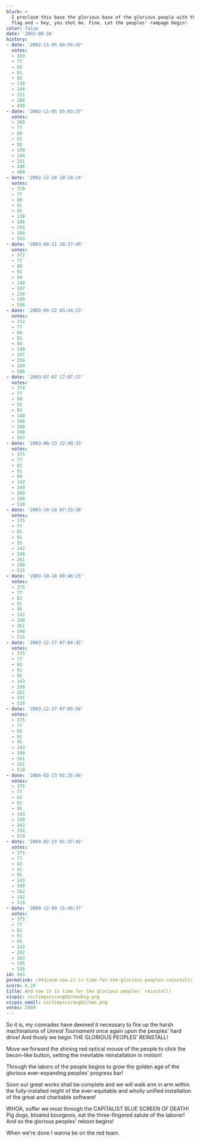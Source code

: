 ```yaml
---
blurb: >
  I proclaim this base the glorious base of the glorious people with the glorious
  flag and — hey, you shot me. Fine. Let the peoples' rampage begin!
color: false
date: '2002-08-16'
history:
- date: '2002-11-05 04:56:42'
  votes:
  - 369
  - 77
  - 80
  - 91
  - 92
  - 138
  - 194
  - 251
  - 186
  - 499
- date: '2002-11-05 05:03:37'
  votes:
  - 369
  - 77
  - 80
  - 91
  - 92
  - 138
  - 194
  - 251
  - 186
  - 499
- date: '2002-12-24 18:14:14'
  votes:
  - 370
  - 77
  - 80
  - 91
  - 92
  - 138
  - 196
  - 255
  - 188
  - 503
- date: '2003-04-21 20:27:49'
  votes:
  - 372
  - 77
  - 80
  - 91
  - 94
  - 140
  - 197
  - 256
  - 189
  - 506
- date: '2003-04-22 03:44:23'
  votes:
  - 372
  - 77
  - 80
  - 91
  - 94
  - 140
  - 197
  - 256
  - 189
  - 506
- date: '2003-07-07 17:07:27'
  votes:
  - 374
  - 77
  - 80
  - 91
  - 94
  - 140
  - 198
  - 260
  - 190
  - 507
- date: '2003-08-23 22:48:33'
  votes:
  - 375
  - 77
  - 81
  - 91
  - 94
  - 142
  - 199
  - 260
  - 190
  - 510
- date: '2003-10-18 07:33:38'
  votes:
  - 375
  - 77
  - 81
  - 91
  - 95
  - 142
  - 199
  - 261
  - 190
  - 515
- date: '2003-10-18 08:46:25'
  votes:
  - 375
  - 77
  - 81
  - 91
  - 95
  - 142
  - 199
  - 261
  - 190
  - 515
- date: '2003-12-27 07:04:42'
  votes:
  - 375
  - 77
  - 82
  - 91
  - 95
  - 143
  - 199
  - 261
  - 191
  - 518
- date: '2003-12-27 07:05:56'
  votes:
  - 375
  - 77
  - 82
  - 91
  - 95
  - 143
  - 199
  - 261
  - 191
  - 518
- date: '2004-02-23 01:35:46'
  votes:
  - 375
  - 77
  - 82
  - 91
  - 95
  - 143
  - 199
  - 262
  - 192
  - 519
- date: '2004-02-23 01:37:42'
  votes:
  - 375
  - 77
  - 82
  - 91
  - 95
  - 143
  - 199
  - 262
  - 192
  - 519
- date: '2009-12-09 15:45:37'
  votes:
  - 375
  - 77
  - 82
  - 91
  - 95
  - 143
  - 202
  - 263
  - 195
  - 526
id: 443
permalink: /443/and-now-it-is-time-for-the-glorious-peoples-reinstall/
score: 6.29
title: And now it is time for the glorious peoples' reinstall!
vicpic: victimpics/aug02/maobig.png
vicpic_small: victimpics/aug02/mao.png
votes: 2069
---
```


So it is, my comrades have deemed it necessary to fire up the harsh
machinations of *Unreal Tournament* once again upon the peoples' hard
drive! And thusly we begin THE GLORIOUS PEOPLES' REINSTALL!

Move we forward the shining red optical mouse of the people to click the
becon-like button, setting the inevitable reinstallation in motion!

Through the labors of the people begins to grow the golden age of the
glorious ever-expanding peoples' progress bar!

Soon our great works shall be complete and we will walk arm in arm
within the fully-installed might of the ever-equitable and wholly
unified installation of the great and charitable software!

WHOA, suffer we must through the CAPITALIST BLUE SCREEN OF DEATH! Pig
dogs, bloated bourgeois, eat the three-fingered salute of the laborer!
And so the glorious peoples' reboot begins!

When we're done I wanna be on the red team.